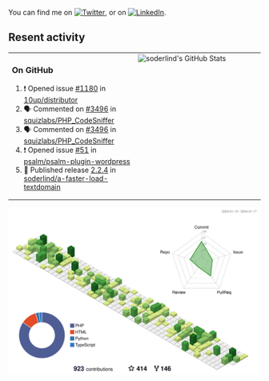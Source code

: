 


<!-- Actual text -->
You can find me on [![Twitter][1.2]][1], or on [![LinkedIn][2.2]][2].

<!-- Icons -->

[1.2]: http://i.imgur.com/wWzX9uB.png (twitter icon without padding)
[2.2]: https://raw.githubusercontent.com/MartinHeinz/MartinHeinz/master/linkedin-3-16.png (LinkedIn icon without padding)

<!-- Links to your social media accounts -->

[1]: https://twitter.com/soderlind
[2]: https://www.linkedin.com/in/soderlind/

## Resent activity

<table width="100%" border="0"><tr><td width="49%">

### On GitHub

<!--START_SECTION:activity-->
1. ❗ Opened issue [#1180](https://github.com/10up/distributor/issues/1180) in [10up/distributor](https://github.com/10up/distributor)
2. 🗣 Commented on [#3496](https://github.com/squizlabs/PHP_CodeSniffer/issues/3496#issuecomment-1894641652) in [squizlabs/PHP_CodeSniffer](https://github.com/squizlabs/PHP_CodeSniffer)
3. 🗣 Commented on [#3496](https://github.com/squizlabs/PHP_CodeSniffer/issues/3496#issuecomment-1894443415) in [squizlabs/PHP_CodeSniffer](https://github.com/squizlabs/PHP_CodeSniffer)
4. ❗ Opened issue [#51](https://github.com/psalm/psalm-plugin-wordpress/issues/51) in [psalm/psalm-plugin-wordpress](https://github.com/psalm/psalm-plugin-wordpress)
5. 🚀 Published release [2.2.4](https://github.com/soderlind/a-faster-load-textdomain/releases/tag/2.2.4) in [soderlind/a-faster-load-textdomain](https://github.com/soderlind/a-faster-load-textdomain)
<!--END_SECTION:activity-->
  </td>
<td width="49%" valign="top">
  <img   alt="soderlind's GitHub Stats" src="https://awesome-github-stats.azurewebsites.net/user-stats/soderlind?cardType=level-alternate&Title=FFFFFF&Border=FFFFFF" />
</td></tr></table>


![](./profile-3d-contrib/profile-green-animate.svg)


